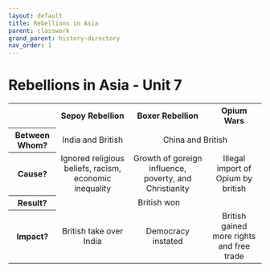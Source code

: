 ```yaml
---
layout: default
title: Rebellions in Asia
parent: classwork
grand_parent: history-directory
nav_order: 1
---
```

# Rebellions in Asia - Unit 7
<style>
    td, th {
        text-align: center;
    }
</style>
<table>
    <tr>
        <th></th>
        <th>Sepoy Rebellion</th>
        <th>Boxer Rebellion</th>
        <th>Opium Wars</th>
    </tr>
    <tr>
        <th>Between Whom?</th>
        <td>India and British</td>
        <td colspan=2>China and British</td>
    </tr>
    <tr>
        <th>Cause?</th>
        <td>Ignored religious beliefs, racism, economic inequality</td>
        <td>Growth of goreign influence, poverty, and Christianity</td>
        <td>Illegal import of Opium by british
    </tr>
    <tr>
        <th>Result?</th>
        <td colspan=3>British won</td>
    </tr>
    <tr>
        <th>Impact?</th>
        <td>British take over India</td>
        <td>Democracy instated</td>
        <td>British gained more rights and free trade</td>
    </tr>
    </table>